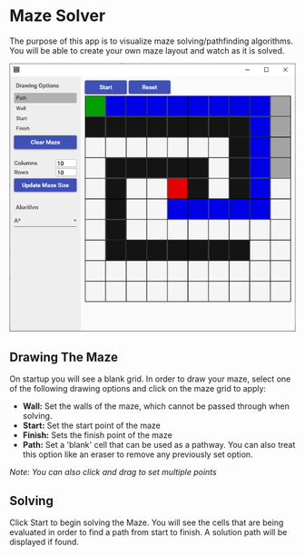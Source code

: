 # Maze Solver
The purpose of this app is to visualize maze solving/pathfinding algorithms. You will be able to create your own maze layout and watch as it is solved.

![Maze Solver](/readme/mazesolverapp.png)

## Drawing The Maze
On startup you will see a blank grid. In order to draw your maze, select one of the following drawing options and click on the maze grid to apply:

* **Wall:** Set the walls of the maze, which cannot be passed through when solving.
* **Start:** Set the start point of the maze
* **Finish:** Sets the finish point of the maze
* **Path:** Set a 'blank' cell that can be used as a pathway. You can also treat this option like an eraser to remove any previously set option.

*Note: You can also click and drag to set multiple points*

## Solving
Click Start to begin solving the Maze. You will see the cells that are being evaluated in order to find a path from start to finish. A solution path will be displayed if found.
